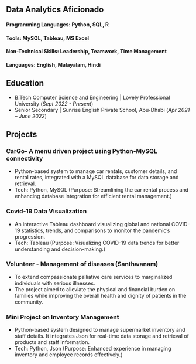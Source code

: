 ## Data Analytics Aficionado

#### Programming Languages: Python, SQL, R 
#### Tools: MySQL, Tableau, MS Excel
#### Non-Technical Skills: Leadership, Teamwork, Time Management
#### Languages: English, Malayalam, Hindi 

## Education
- B.Tech Computer Science and Engineering | Lovely Professional University (_Sept 2022 - Present_)
- Senior Secondary | Sunrise English Private School, Abu-Dhabi (_Apr 2021 – June 2022_)

## Projects
### CarGo- A menu driven project using Python-MySQL connectivity
- Python-based system to manage car rentals, customer details, and rental rates, integrated with a MySQL database for data storage and retrieval.
- Tech: Python, MySQL (Purpose: Streamlining the car rental process and enhancing database integration for efficient rental management.)

### Covid-19 Data Visualization
- An interactive Tableau dashboard visualizing global and national COVID-19 statistics, trends, and comparisons to monitor the pandemic’s progression.
- Tech: Tableau (Purpose: Visualizing COVID-19 data trends for better understanding and decision-making.)

### Volunteer - Management of diseases (Santhwanam)
- To extend compassionate palliative care services to marginalized individuals with serious illnesses.
- The project aimed to alleviate the physical and financial burden on families while improving the overall health and dignity of patients in the community.

### Mini Project on Inventory Management
- Python-based system designed to manage supermarket inventory and staff details. It integrates Json for real-time data storage and retrieval of products and staff information.
- Tech: Python, Json (Purpose: Enhanced experience in managing inventory and employee records effectively.)

